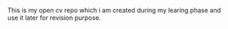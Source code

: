 This is my open cv repo which i am created during my learing phase and use it later for revision purpose.
